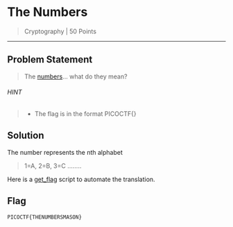 # The Numbers

> Cryptography | 50 Points
-----------------------------

## Problem Statement
>The [numbers](./the_numbers.png)... what do they mean?
###### HINT
> * The flag is in the format PICOCTF{}

## Solution

The number represents the nth alphabet
> 1=A, 2=B, 3=C ........

Here is a [get_flag](./get_flag.py) script to automate the translation.

## Flag
`PICOCTF{THENUMBERSMASON}`

